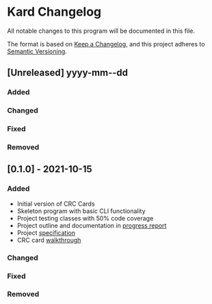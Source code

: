 # Kard Changelog

All notable changes to this program will be documented in this file.

The format is based on [Keep a Changelog](https://keepachangelog.com/en/1.0.0/), and this project adheres to [Semantic Versioning](https://semver.org/spec/v2.0.0.html).

## [Unreleased] yyyy-mm--dd

### Added

### Changed

### Fixed

### Removed



## [0.1.0] - 2021-10-15

### Added

- Initial version of CRC Cards
- Skeleton program with basic CLI functionality
- Project testing classes with 50% code coverage
- Project outline and documentation in [progress report](https://github.com/CSC207-UofT/course-project-purplemongoose/blob/main/phase0/README.md)
- Project [specification](https://github.com/CSC207-UofT/course-project-purplemongoose/blob/main/phase0/specification.md)
- CRC card [walkthrough](https://github.com/CSC207-UofT/course-project-purplemongoose/blob/main/phase0/walkthrough.md)

### Changed

### Fixed

### Removed





